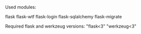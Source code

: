 Used modules:

flask
flask-wtf
flask-login
flask-sqlalchemy
flask-migrate

Required flask and werkzeug versions:
"flask<3" "werkzeug<3"